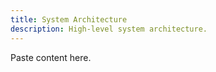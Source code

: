 ```yaml
---
title: System Architecture
description: High-level system architecture.
---
```


Paste content here.



